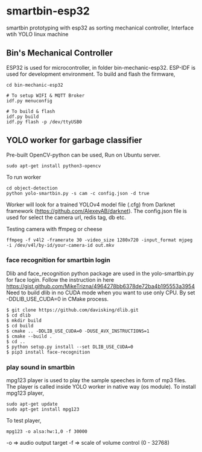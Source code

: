 # smartbin-esp32
smartbin prototyping with esp32 as sorting mechanical controller, Interface wtih YOLO linux machine

## Bin's Mechanical Controller
ESP32 is used for microcontroller, in folder bin-mechanic-esp32. ESP-IDF is used for development environment.
To build and flash the firmware,
```
cd bin-mechanic-esp32

# To setup WIFI & MQTT Broker
idf.py menuconfig

# To build & flash
idf.py build
idf.py flash -p /dev/ttyUSB0
```

## YOLO worker for garbage classifier
Pre-built OpenCV-python can be used, Run on Ubuntu server.
```
sudo apt-get install python3-opencv
```

To run worker
```
cd object-detection
python yolo-smartbin.py -s cam -c config.json -d true
```
Worker will look for a trained YOLOv4 model file (.cfg) from Darknet framework (https://github.com/AlexeyAB/darknet).
The config.json file is used for select the camera url, redis tag, db etc.

Testing camera with ffmpeg or cheese
```
ffmpeg -f v4l2 -framerate 30 -video_size 1280x720 -input_format mjpeg -i /dev/v4l/by-id/your-camera-id out.mkv
```

### face recognition for smartbin login
Dlib and face_recognition python package are used in the yolo-smartbin.py for face login. 
Follow the instruction in here https://gist.github.com/MikeTrizna/4964278bb6378de72ba4b195553a3954
Need to build dlib in no CUDA mode when you want to use only CPU. By set -DDLIB_USE_CUDA=0 in CMake process.
```
$ git clone https://github.com/davisking/dlib.git
$ cd dlib
$ mkdir build
$ cd build
$ cmake .. -DDLIB_USE_CUDA=0 -DUSE_AVX_INSTRUCTIONS=1
$ cmake --build .
$ cd ..
$ python setup.py install --set DLIB_USE_CUDA=0
$ pip3 install face-recognition
```

### play sound in smartbin
mpg123 player is used to play the sample speeches in form of mp3 files. The player is called inside YOLO worker in native way (os module).
To install mpg123 player,
```
sudo apt-get update
sudo apt-get install mpg123
```
To test player,
```
mpg123 -o alsa:hw:1,0 -f 30000
```
-o => audio output target
-f => scale of volume control (0 - 32768)






